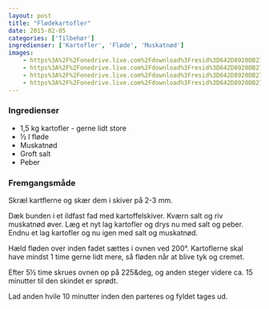 ```yaml
---
layout: post
title: "Flødekartofler"
date: 2015-02-05
categories: ['Tilbehør']
ingredienser: ['Kartofler', 'Fløde', 'Muskatnød']
images:
    - https%3A%2F%2Fonedrive.live.com%2Fdownload%3Fresid%3D642D8920DB2784EE!127422
    - https%3A%2F%2Fonedrive.live.com%2Fdownload%3Fresid%3D642D8920DB2784EE!127428
    - https%3A%2F%2Fonedrive.live.com%2Fdownload%3Fresid%3D642D8920DB2784EE!127448
    - https%3A%2F%2Fonedrive.live.com%2Fdownload%3Fresid%3D642D8920DB2784EE!127447
---
```


### Ingredienser
-   1,5 kg kartofler - gerne lidt store
-   ½ l fløde
-   Muskatnød
-   Groft salt
-   Peber

### Fremgangsmåde
Skræl kartflerne og skær dem i skiver på 2-3 mm.

Dæk bunden i et ildfast fad med kartoffelskiver. Kværn salt og riv muskatnød øver. Læg et nyt lag kartofler og drys nu med salt og peber. Endnu et lag kartofler og nu igen med salt og muskatnød. 

Hæld fløden over inden fadet sættes i ovnen ved 200&deg;. Kartoflerne skal have mindst 1 time gerne lidt mere, så fløden når at blive tyk og cremet.

Efter 5½ time skrues ovnen op på 225&deg, og anden steger videre ca. 15 minutter til den skindet er sprødt.

Lad anden hvile 10 minutter inden den parteres og fyldet tages ud.
